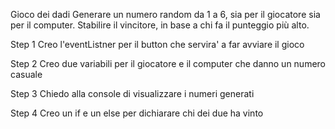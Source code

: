 Gioco dei dadi
Generare un numero random da 1 a 6, sia per il giocatore sia per il computer. Stabilire il vincitore, in base a chi fa il punteggio più alto.

Step 1
Creo l'eventListner per il button che servira' a far avviare il gioco

Step 2
Creo due variabili per il giocatore e il computer che danno un numero casuale 

Step 3
Chiedo alla console di visualizzare i numeri generati 

Step 4 
Creo un if e un else per dichiarare chi dei due ha vinto